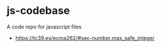 # js-codebase
A code repo for javascript files

* https://tc39.es/ecma262/#sec-number.max_safe_integer